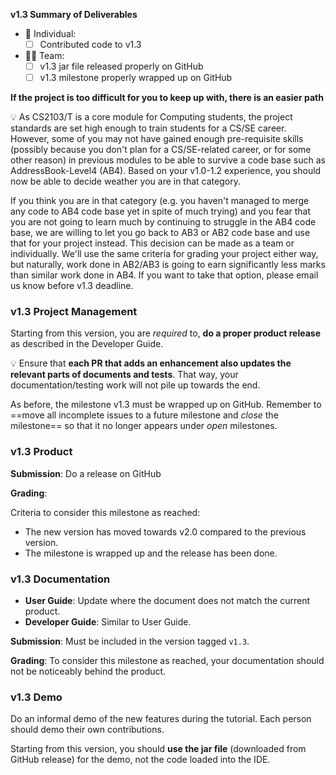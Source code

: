 <tip-box> 

**v1.3 Summary of Deliverables**

* :bust_in_silhouette: Individual:
  - [ ] Contributed code to v1.3
* :busts_in_silhouette::busts_in_silhouette: Team:
  - [ ] v1.3 jar file released properly on GitHub
  - [ ] v1.3 milestone properly wrapped up on GitHub

</tip-box>

<tip-box> 

**If the project is too difficult for you to keep up with, there is an easier path**

:bulb: As CS2103/T is a core module for Computing students, the project standards are set high enough to train students for a CS/SE career. However, some of you may not have gained enough pre-requisite skills (possibly because you don't plan for a CS/SE-related career, or for some other reason) in previous modules to be able to survive a code base such as AddressBook-Level4 (AB4). Based on your v1.0-1.2 experience, you should now be able to decide weather you are in that category.

If you think you are in that category (e.g. you haven't managed to merge any code to AB4 code base yet in spite of much trying) and you fear that you are not going to learn much by continuing to struggle in the AB4 code base, we are willing to let you go back to AB3 or AB2 code base and use that for your project instead. This decision can be made as a team or individually. We'll use the same criteria for grading your project either way, but naturally, work done in AB2/AB3 is going to earn significantly less marks than similar work done in AB4. If you want to take that option, please email us know before v1.3 deadline.

</tip-box>

### v1.3 Project Management

<tip-box type="important">

Starting from this version, you are _required_ to, **do a proper product release** as described in the Developer Guide.

</tip-box>

<tip-box> 

:bulb: Ensure that **each PR that adds an enhancement also updates the relevant parts of documents and tests**. That way, your documentation/testing work will not pile up towards the end.

</tip-box>

As before, the milestone v1.3 must be wrapped up on GitHub. Remember to ==move all incomplete issues to a future milestone and _close_ the milestone== so that it no longer appears under _open_ milestones.


### v1.3 Product

**Submission**: Do a release on GitHub

**Grading**: 

Criteria to consider this milestone as reached:
* The new version has moved towards v2.0 compared to the previous version.
* The milestone is wrapped up and the release has been done.
 

### v1.3 Documentation

* **User Guide**: Update where the document does not match the current product.
* **Developer Guide**: Similar to User Guide.

**Submission**: Must be included in the version tagged `v1.3`.

**Grading**: To consider this milestone as reached, your documentation should not be noticeably behind the product.  


### v1.3 Demo

Do an informal demo of the new features during the tutorial. Each person should demo their own contributions. 

<tip-box type="important">

Starting from this version, you should **use the jar file** (downloaded from GitHub release) for the demo, not the code loaded into the IDE.

</tip-box>

